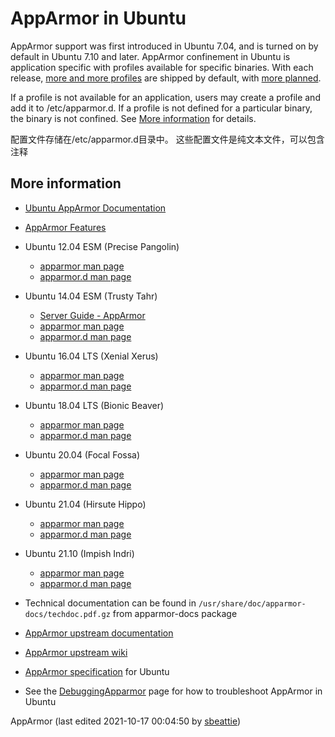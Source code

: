 # AppArmor in Ubuntu



AppArmor support was first introduced in Ubuntu 7.04, and is turned on by  default in Ubuntu 7.10 and later. AppArmor confinement in Ubuntu is  application specific with profiles available for specific binaries. With each release, [more and more profiles](https://wiki.ubuntu.com/SecurityTeam/KnowledgeBase/AppArmorProfiles) are shipped by default, with [more planned](https://wiki.ubuntu.com/SecurityTeam/Roadmap#AppArmor_Confinement). 

If a profile is not available for an application, users may create a  profile and add it to /etc/apparmor.d. If a profile is not defined for a particular binary, the binary is not confined. See [More information](https://wiki.ubuntu.com/AppArmor#More_information) for details. 

配置文件存储在/etc/apparmor.d目录中。 这些配置文件是纯文本文件，可以包含注释

































## More information



- [Ubuntu AppArmor Documentation](https://help.ubuntu.com/community/AppArmor) 

- [AppArmor Features](https://wiki.ubuntu.com/Security/Features#apparmor) 

- Ubuntu 12.04 ESM (Precise Pangolin) 

  

  - [apparmor man page](https://manpages.ubuntu.com/manpages/precise/en/man7/apparmor.7.html) 
  - [apparmor.d man page](https://manpages.ubuntu.com/manpages/precise/en/man5/apparmor.d.5.html) 

- Ubuntu 14.04 ESM (Trusty Tahr) 

  

  - [Server Guide - AppArmor](https://help.ubuntu.com/14.04/serverguide/apparmor.html) 
  - [apparmor man page](https://manpages.ubuntu.com/manpages/trusty/en/man7/apparmor.7.html) 
  - [apparmor.d man page](https://manpages.ubuntu.com/manpages/trusty/en/man5/apparmor.d.5.html) 

- Ubuntu 16.04 LTS (Xenial Xerus) 

  

  - [apparmor man page](https://manpages.ubuntu.com/manpages/xenial/en/man7/apparmor.7.html) 
  - [apparmor.d man page](https://manpages.ubuntu.com/manpages/xenial/en/man5/apparmor.d.5.html) 

- Ubuntu 18.04 LTS (Bionic Beaver) 

  

  - [apparmor man page](https://manpages.ubuntu.com/manpages/bionic/en/man7/apparmor.7.html) 
  - [apparmor.d man page](https://manpages.ubuntu.com/manpages/bionic/en/man5/apparmor.d.5.html) 

- Ubuntu 20.04 (Focal Fossa) 

  

  - [apparmor man page](https://manpages.ubuntu.com/manpages/focal/en/man7/apparmor.7.html) 
  - [apparmor.d man page](https://manpages.ubuntu.com/manpages/focal/en/man5/apparmor.d.5.html) 

- Ubuntu 21.04 (Hirsute Hippo) 

  

  - [apparmor man page](https://manpages.ubuntu.com/manpages/hirsute/en/man7/apparmor.7.html) 
  - [apparmor.d man page](https://manpages.ubuntu.com/manpages/hirsute/en/man5/apparmor.d.5.html) 

- Ubuntu 21.10 (Impish Indri) 

  

  - [apparmor man page](https://manpages.ubuntu.com/manpages/impish/en/man7/apparmor.7.html) 
  - [apparmor.d man page](https://manpages.ubuntu.com/manpages/impish/en/man5/apparmor.d.5.html) 

- Technical documentation can be found in `/usr/share/doc/apparmor-docs/techdoc.pdf.gz` from apparmor-docs package 

- [AppArmor upstream documentation](https://gitlab.com/apparmor/apparmor/-/wikis/Documentation) 

- [AppArmor upstream wiki](http://wiki.apparmor.net/) 

- [AppArmor specification](https://wiki.ubuntu.com/SecurityTeam/Specifications/AppArmor) for Ubuntu 

- See the [DebuggingApparmor](https://wiki.ubuntu.com/DebuggingApparmor) page for how to troubleshoot AppArmor in Ubuntu 



AppArmor  (last edited 2021-10-17 00:04:50 by [sbeattie](https://launchpad.net/~sbeattie))